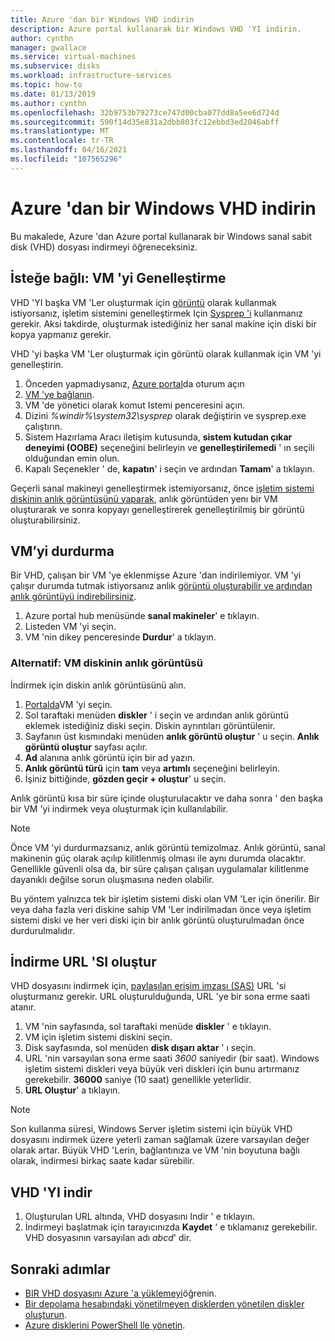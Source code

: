 ```yaml
---
title: Azure 'dan bir Windows VHD indirin
description: Azure portal kullanarak bir Windows VHD 'YI indirin.
author: cynthn
manager: gwallace
ms.service: virtual-machines
ms.subservice: disks
ms.workload: infrastructure-services
ms.topic: how-to
ms.date: 01/13/2019
ms.author: cynthn
ms.openlocfilehash: 32b9753b79273ce747d00cba077dd8a5ee6d724d
ms.sourcegitcommit: 590f14d35e831a2dbb803fc12ebbd3ed2046abff
ms.translationtype: MT
ms.contentlocale: tr-TR
ms.lasthandoff: 04/16/2021
ms.locfileid: "107565296"
---
```

# <a name="download-a-windows-vhd-from-azure"></a>Azure 'dan bir Windows VHD indirin

Bu makalede, Azure 'dan Azure portal kullanarak bir Windows sanal sabit disk (VHD) dosyası indirmeyi öğreneceksiniz.

## <a name="optional-generalize-the-vm"></a>İsteğe bağlı: VM 'yi Genelleştirme

VHD 'YI başka VM 'Ler oluşturmak için [görüntü](tutorial-custom-images.md) olarak kullanmak istiyorsanız, işletim sistemini genelleştirmek Için [Sysprep 'i](/windows-hardware/manufacture/desktop/sysprep--generalize--a-windows-installation) kullanmanız gerekir. Aksi takdirde, oluşturmak istediğiniz her sanal makine için diski bir kopya yapmanız gerekir.

VHD 'yi başka VM 'Ler oluşturmak için görüntü olarak kullanmak için VM 'yi genelleştirin.

1. Önceden yapmadıysanız, [Azure portal](https://portal.azure.com/)da oturum açın
2. [VM 'ye bağlanın](connect-logon.md). 
3. VM 'de yönetici olarak komut Istemi penceresini açın.
4. Dizini *%windir%\system32\sysprep* olarak değiştirin ve sysprep.exe çalıştırın.
5. Sistem Hazırlama Aracı iletişim kutusunda, **sistem kutudan çıkar deneyimi (OOBE)** seçeneğini belirleyin ve **genelleştirilemedi** ' ın seçili olduğundan emin olun.
6. Kapalı Seçenekler ' de, **kapatın**' i seçin ve ardından **Tamam**' a tıklayın. 

Geçerli sanal makineyi genelleştirmek istemiyorsanız, önce [işletim sistemi diskinin anlık görüntüsünü yaparak](#alternative-snapshot-the-vm-disk), anlık görüntüden yenı bir VM oluşturarak ve sonra kopyayı genelleştirerek genelleştirilmiş bir görüntü oluşturabilirsiniz.

## <a name="stop-the-vm"></a>VM’yi durdurma

Bir VHD, çalışan bir VM 'ye eklenmişse Azure 'dan indirilemiyor. VM 'yi çalışır durumda tutmak istiyorsanız anlık [görüntü oluşturabilir ve ardından anlık görüntüyü indirebilirsiniz](#alternative-snapshot-the-vm-disk).

1. Azure portal hub menüsünde **sanal makineler**' e tıklayın.
1. Listeden VM 'yi seçin.
1. VM 'nin dikey penceresinde **Durdur**' a tıklayın.

### <a name="alternative-snapshot-the-vm-disk"></a>Alternatif: VM diskinin anlık görüntüsü

İndirmek için diskin anlık görüntüsünü alın.

1. [Portalda](https://portal.azure.com)VM 'yi seçin.
2. Sol taraftaki menüden **diskler** ' i seçin ve ardından anlık görüntü eklemek istediğiniz diski seçin. Diskin ayrıntıları görüntülenir.  
3. Sayfanın üst kısmındaki menüden **anlık görüntü oluştur** ' u seçin. **Anlık görüntü oluştur** sayfası açılır.
4. **Ad** alanına anlık görüntü için bir ad yazın. 
5. **Anlık görüntü türü** için **tam** veya **artımlı** seçeneğini belirleyin.
6. İşiniz bittiğinde, **gözden geçir + oluştur**' u seçin.

Anlık görüntü kısa bir süre içinde oluşturulacaktır ve daha sonra ' den başka bir VM 'yi indirmek veya oluşturmak için kullanılabilir.

> [!NOTE]
> Önce VM 'yi durdurmazsanız, anlık görüntü temizolmaz. Anlık görüntü, sanal makinenin güç olarak açılıp kilitlenmiş olması ile aynı durumda olacaktır.  Genellikle güvenli olsa da, bir süre çalışan çalışan uygulamalar kilitlenme dayanıklı değilse sorun oluşmasına neden olabilir.
>  
> Bu yöntem yalnızca tek bir işletim sistemi diski olan VM 'Ler için önerilir. Bir veya daha fazla veri diskine sahip VM 'Ler indirilmadan önce veya işletim sistemi diski ve her veri diski için bir anlık görüntü oluşturulmadan önce durdurulmalıdır.

## <a name="generate-download-url"></a>İndirme URL 'SI oluştur

VHD dosyasını indirmek için, [paylaşılan erişim imzası (SAS)](../../storage/common/storage-sas-overview.md?toc=/azure/virtual-machines/windows/toc.json) URL 'si oluşturmanız gerekir. URL oluşturulduğunda, URL 'ye bir sona erme saati atanır.

1. VM 'nin sayfasında, sol taraftaki menüde **diskler** ' e tıklayın.
1. VM için işletim sistemi diskini seçin.
1. Disk sayfasında, sol menüden **disk dışarı aktar** ' ı seçin.
1. URL 'nin varsayılan sona erme saati *3600* saniyedir (bir saat). Windows işletim sistemi diskleri veya büyük veri diskleri için bunu artırmanız gerekebilir. **36000** saniye (10 saat) genellikle yeterlidir.
1. **URL Oluştur**' a tıklayın.

> [!NOTE]
> Son kullanma süresi, Windows Server işletim sistemi için büyük VHD dosyasını indirmek üzere yeterli zaman sağlamak üzere varsayılan değer olarak artar. Büyük VHD 'Lerin, bağlantınıza ve VM 'nin boyutuna bağlı olarak, indirmesi birkaç saate kadar sürebilir. 
> 
> 

## <a name="download-vhd"></a>VHD 'YI indir

1. Oluşturulan URL altında, VHD dosyasını Indir ' e tıklayın.
1. İndirmeyi başlatmak için tarayıcınızda **Kaydet** ' e tıklamanız gerekebilir. VHD dosyasının varsayılan adı *abcd*' dir.

## <a name="next-steps"></a>Sonraki adımlar

- [BIR VHD dosyasını Azure 'a yüklemeyi](upload-generalized-managed.md)öğrenin. 
- [Bir depolama hesabındaki yönetilmeyen disklerden yönetilen diskler oluşturun](attach-disk-ps.md).
- [Azure disklerini PowerShell Ile yönetin](tutorial-manage-data-disk.md).
